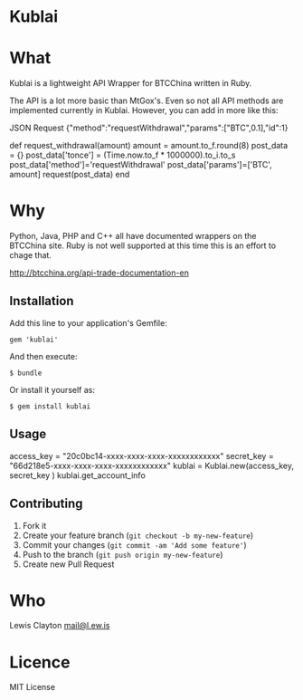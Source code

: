 # Kublai

What
==========
Kublai is a lightweight API Wrapper for BTCChina written in Ruby.

The API is a lot more basic than MtGox's. Even so not all API methods are implemented currently in Kublai. However, you can add in more like this:

JSON Request
  {"method":"requestWithdrawal","params":["BTC",0.1],"id":1}

  def request_withdrawal(amount)
    amount = amount.to_f.round(8)
    post_data = {}
    post_data['tonce']  = (Time.now.to_f * 1000000).to_i.to_s
    post_data['method']='requestWithdrawal'
    post_data['params']=['BTC', amount]
    request(post_data)
  end

Why
==========
Python, Java, PHP and C++ all have documented wrappers on the BTCChina site. Ruby is not well supported at this time this is an effort to chage that.

http://btcchina.org/api-trade-documentation-en

## Installation

Add this line to your application's Gemfile:

    gem 'kublai'

And then execute:

    $ bundle

Or install it yourself as:

    $ gem install kublai

## Usage

   access_key = "20c0bc14-xxxx-xxxx-xxxx-xxxxxxxxxxxx"
   secret_key = "66d218e5-xxxx-xxxx-xxxx-xxxxxxxxxxxx"
   kublai = Kublai.new(access_key, secret_key )
   kublai.get_account_info

## Contributing

1. Fork it
2. Create your feature branch (`git checkout -b my-new-feature`)
3. Commit your changes (`git commit -am 'Add some feature'`)
4. Push to the branch (`git push origin my-new-feature`)
5. Create new Pull Request

Who
==========
Lewis Clayton mail@l.ew.is

Licence
==========

MIT License